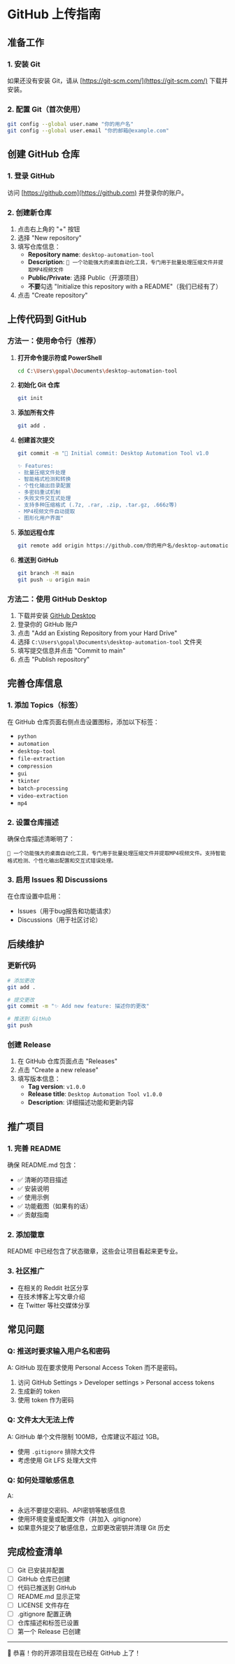 # GitHub 上传指南

## 准备工作

### 1. 安装 Git
如果还没有安装 Git，请从 [https://git-scm.com/](https://git-scm.com/) 下载并安装。

### 2. 配置 Git（首次使用）
```bash
git config --global user.name "你的用户名"
git config --global user.email "你的邮箱@example.com"
```

## 创建 GitHub 仓库

### 1. 登录 GitHub
访问 [https://github.com](https://github.com) 并登录你的账户。

### 2. 创建新仓库
1. 点击右上角的 "+" 按钮
2. 选择 "New repository"
3. 填写仓库信息：
   - **Repository name**: `desktop-automation-tool`
   - **Description**: `🚀 一个功能强大的桌面自动化工具，专门用于批量处理压缩文件并提取MP4视频文件`
   - **Public/Private**: 选择 Public（开源项目）
   - **不要**勾选 "Initialize this repository with a README"（我们已经有了）
4. 点击 "Create repository"

## 上传代码到 GitHub

### 方法一：使用命令行（推荐）

1. **打开命令提示符或 PowerShell**
   ```bash
   cd C:\Users\gopal\Documents\desktop-automation-tool
   ```

2. **初始化 Git 仓库**
   ```bash
   git init
   ```

3. **添加所有文件**
   ```bash
   git add .
   ```

4. **创建首次提交**
   ```bash
   git commit -m "🎉 Initial commit: Desktop Automation Tool v1.0

   ✨ Features:
   - 批量压缩文件处理
   - 智能格式检测和转换
   - 个性化输出目录配置
   - 多密码重试机制
   - 失败文件交互式处理
   - 支持多种压缩格式 (.7z, .rar, .zip, .tar.gz, .666z等)
   - MP4视频文件自动提取
   - 图形化用户界面"
   ```

5. **添加远程仓库**
   ```bash
   git remote add origin https://github.com/你的用户名/desktop-automation-tool.git
   ```

6. **推送到 GitHub**
   ```bash
   git branch -M main
   git push -u origin main
   ```

### 方法二：使用 GitHub Desktop

1. 下载并安装 [GitHub Desktop](https://desktop.github.com/)
2. 登录你的 GitHub 账户
3. 点击 "Add an Existing Repository from your Hard Drive"
4. 选择 `C:\Users\gopal\Documents\desktop-automation-tool` 文件夹
5. 填写提交信息并点击 "Commit to main"
6. 点击 "Publish repository"

## 完善仓库信息

### 1. 添加 Topics（标签）
在 GitHub 仓库页面右侧点击设置图标，添加以下标签：
- `python`
- `automation`
- `desktop-tool`
- `file-extraction`
- `compression`
- `gui`
- `tkinter`
- `batch-processing`
- `video-extraction`
- `mp4`

### 2. 设置仓库描述
确保仓库描述清晰明了：
```
🚀 一个功能强大的桌面自动化工具，专门用于批量处理压缩文件并提取MP4视频文件。支持智能格式检测、个性化输出配置和交互式错误处理。
```

### 3. 启用 Issues 和 Discussions
在仓库设置中启用：
- Issues（用于bug报告和功能请求）
- Discussions（用于社区讨论）

## 后续维护

### 更新代码
```bash
# 添加更改
git add .

# 提交更改
git commit -m "✨ Add new feature: 描述你的更改"

# 推送到 GitHub
git push
```

### 创建 Release
1. 在 GitHub 仓库页面点击 "Releases"
2. 点击 "Create a new release"
3. 填写版本信息：
   - **Tag version**: `v1.0.0`
   - **Release title**: `Desktop Automation Tool v1.0.0`
   - **Description**: 详细描述功能和更新内容

## 推广项目

### 1. 完善 README
确保 README.md 包含：
- ✅ 清晰的项目描述
- ✅ 安装说明
- ✅ 使用示例
- ✅ 功能截图（如果有的话）
- ✅ 贡献指南

### 2. 添加徽章
README 中已经包含了状态徽章，这些会让项目看起来更专业。

### 3. 社区推广
- 在相关的 Reddit 社区分享
- 在技术博客上写文章介绍
- 在 Twitter 等社交媒体分享

## 常见问题

### Q: 推送时要求输入用户名和密码
A: GitHub 现在要求使用 Personal Access Token 而不是密码。
1. 访问 GitHub Settings > Developer settings > Personal access tokens
2. 生成新的 token
3. 使用 token 作为密码

### Q: 文件太大无法上传
A: GitHub 单个文件限制 100MB，仓库建议不超过 1GB。
- 使用 `.gitignore` 排除大文件
- 考虑使用 Git LFS 处理大文件

### Q: 如何处理敏感信息
A: 
- 永远不要提交密码、API密钥等敏感信息
- 使用环境变量或配置文件（并加入 .gitignore）
- 如果意外提交了敏感信息，立即更改密钥并清理 Git 历史

## 完成检查清单

- [ ] Git 已安装并配置
- [ ] GitHub 仓库已创建
- [ ] 代码已推送到 GitHub
- [ ] README.md 显示正常
- [ ] LICENSE 文件存在
- [ ] .gitignore 配置正确
- [ ] 仓库描述和标签已设置
- [ ] 第一个 Release 已创建

---

🎉 恭喜！你的开源项目现在已经在 GitHub 上了！
